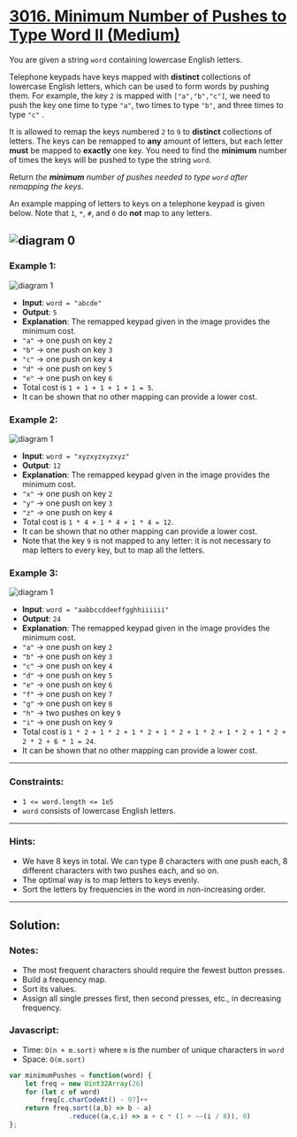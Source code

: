 # [3016. Minimum Number of Pushes to Type Word II (Medium)](https://leetcode.com/problems/minimum-number-of-pushes-to-type-word-ii/)

You are given a string `word` containing lowercase English letters.

Telephone keypads have keys mapped with **distinct** collections of lowercase English letters, which can be used to form words by pushing them. For example, the key `2` is mapped with `["a","b","c"]`, we need to push the key one time to type `"a"`, two times to type `"b"`, and three times to type `"c"` .

It is allowed to remap the keys numbered `2` to `9` to **distinct** collections of letters. The keys can be remapped to **any** amount of letters, but each letter **must** be mapped to **exactly** one key. You need to find the **minimum** number of times the keys will be pushed to type the string `word`.

Return _the **minimum** number of pushes needed to type `word` after remapping the keys_.

An example mapping of letters to keys on a telephone keypad is given below. Note that `1`, `*`, `#`, and `0` do **not** map to any letters.

![diagram 0](https://assets.leetcode.com/uploads/2023/12/26/keypaddesc.png)
---
### Example 1:
   ![diagram 1](https://assets.leetcode.com/uploads/2023/12/26/keypadv1e1.png)
 - **Input**: `word = "abcde"`
 - **Output**: `5`
 - **Explanation**: The remapped keypad given in the image provides the minimum cost.
 - `"a"` -> one push on key `2`
 - `"b"` -> one push on key `3`
 - `"c"` -> one push on key `4`
 - `"d"` -> one push on key `5`
 - `"e"` -> one push on key `6`
 - Total cost is `1 + 1 + 1 + 1 + 1 = 5`.
 - It can be shown that no other mapping can provide a lower cost.

### Example 2:
   ![diagram 1](https://assets.leetcode.com/uploads/2023/12/26/keypadv2e2.png)
 - **Input**: `word = "xyzxyzxyzxyz"`
 - **Output**: `12`
 - **Explanation**: The remapped keypad given in the image provides the minimum cost.
 - `"x"` -> one push on key `2`
 - `"y"` -> one push on key `3`
 - `"z"` -> one push on key `4`
 - Total cost is `1 * 4 + 1 * 4 + 1 * 4 = 12`.
 - It can be shown that no other mapping can provide a lower cost.
 - Note that the key `9` is not mapped to any letter: it is not necessary to map letters to every key, but to map all the letters.

### Example 3:
   ![diagram 1](https://assets.leetcode.com/uploads/2023/12/27/keypadv2.png)
 - **Input**: `word = "aabbccddeeffgghhiiiiii"`
 - **Output**: `24`
 - **Explanation**: The remapped keypad given in the image provides the minimum cost.
 - `"a"` -> one push on key `2`
 - `"b"` -> one push on key `3`
 - `"c"` -> one push on key `4`
 - `"d"` -> one push on key `5`
 - `"e"` -> one push on key `6`
 - `"f"` -> one push on key `7`
 - `"g"` -> one push on key `8`
 - `"h"` -> two pushes on key `9`
 - `"i"` -> one push on key `9`
 - Total cost is `1 * 2 + 1 * 2 + 1 * 2 + 1 * 2 + 1 * 2 + 1 * 2 + 1 * 2 + 2 * 2 + 6 * 1 = 24`.
 - It can be shown that no other mapping can provide a lower cost.

---
### Constraints:
 - `1 <= word.length <= 1e5`
 - `word` consists of lowercase English letters.

---
### Hints:
 - We have 8 keys in total. We can type 8 characters with one push each, 8 different characters with two pushes each, and so on.
 - The optimal way is to map letters to keys evenly.
 - Sort the letters by frequencies in the word in non-increasing order.

---
## Solution:
### Notes:
 - The most frequent characters should require the fewest button presses.
 - Build a frequency map.
 - Sort its values.
 - Assign all single presses first, then second presses, etc., in decreasing frequency.

### Javascript:
 - Time: `O(n + m.sort)` where `m` is the number of unique characters in `word`
 - Space: `O(m.sort)`

```js
var minimumPushes = function(word) {
    let freq = new Uint32Array(26)
    for (let c of word)
        freq[c.charCodeAt() - 97]++
    return freq.sort((a,b) => b - a)
               .reduce((a,c,i) => a + c * (1 + ~~(i / 8)), 0)
};
```
